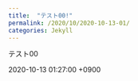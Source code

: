 ```yaml
---
title:  "テスト00!"
permalink: /2020/10/2020-10-13-01/
categories: Jekyll
---
```

テスト00

2020-10-13 01:27:00 +0900